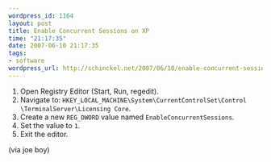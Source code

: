 ```yaml
--- 
wordpress_id: 1164
layout: post
title: Enable Concurrent Sessions on XP
time: "21:17:35"
date: 2007-06-10 21:17:35
tags: 
- software
wordpress_url: http://schinckel.net/2007/06/10/enable-concurrent-sessions-on-xp/
---
```

  1. Open Registry Editor (Start, Run, regedit).
  2. Navigate to: `HKEY_LOCAL_MACHINE\System\CurrentControlSet\Control \TerminalServer\Licensing Core`.
  3. Create a new `REG_DWORD` value named `EnableConcurrentSessions`.
  4. Set the value to `1`.
  5. Exit the editor.

(via joe boy) 

